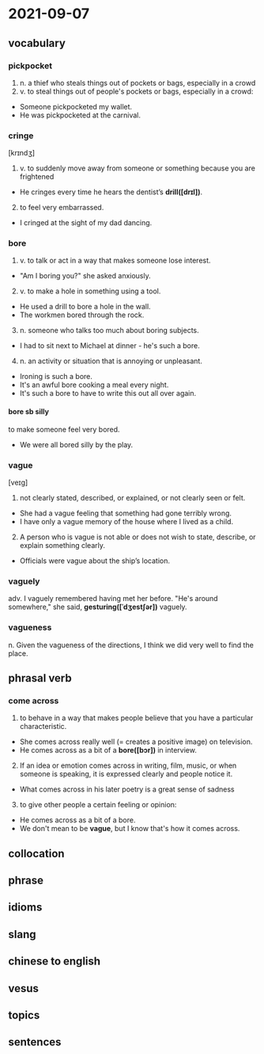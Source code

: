 # 2021-09-07
## vocabulary
### pickpocket
1. n. a thief who steals things out of pockets or bags, especially in a crowd
2. v. to steal things out of people's pockets or bags, especially in a crowd:
  - Someone pickpocketed my wallet.
  - He was pickpocketed at the carnival.

### cringe
[krɪndʒ]
1. v. to suddenly move away from someone or something because you are frightened
  - He cringes every time he hears the dentist’s **drill([drɪl])**.
2. to feel very embarrassed.
  - I cringed at the sight of my dad dancing.

### bore
1. v. to talk or act in a way that makes someone lose interest.
  - "Am I boring you?" she asked anxiously.
2. v. to make a hole in something using a tool.
  - He used a drill to bore a hole in the wall.
  - The workmen bored through the rock.
3. n. someone who talks too much about boring subjects.
  - I had to sit next to Michael at dinner - he's such a bore.
4. n. an activity or situation that is annoying or unpleasant.
  - Ironing is such a bore.
  - It's an awful bore cooking a meal every night.
  - It's such a bore to have to write this out all over again.

#### bore sb silly
to make someone feel very bored.
- We were all bored silly by the play.

### vague
[veɪɡ]
1. not clearly stated, described, or explained, or not clearly seen or felt.
  - She had a vague feeling that something had gone terribly wrong.
  - I have only a vague memory of the house where I lived as a child.
2. A person who is vague is not able or does not wish to state, describe, or explain something clearly.
  - Officials were vague about the ship’s location.

### vaguely
adv.
I vaguely remembered having met her before.
"He's around somewhere," she said, **gesturing([ˈdʒestʃər])** vaguely.

### vagueness
n.
Given the vagueness of the directions, I think we did very well to find the place.

## phrasal verb
### come across
1. to behave in a way that makes people believe that you have a particular characteristic.
  - She comes across really well (= creates a positive image) on television.
  - He comes across as a bit of a **bore([bɔr])** in interview.
2. If an idea or emotion comes across in writing, film, music, or when someone is speaking, it is expressed clearly and people notice it.
  - What comes across in his later poetry is a great sense of sadness
3. to give other people a certain feeling or opinion:
  - He comes across as a bit of a bore.
  - We don't mean to be **vague**, but I know that's how it comes across.

## collocation

## phrase

## idioms

## slang

## chinese to english

## vesus

## topics

## sentences
